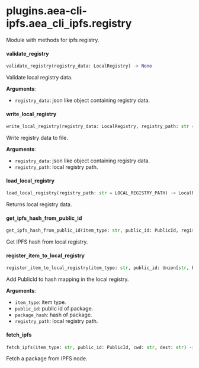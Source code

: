 <a name="plugins.aea-cli-ipfs.aea_cli_ipfs.registry"></a>
# plugins.aea-cli-ipfs.aea`_`cli`_`ipfs.registry

Module with methods for ipfs registry.

<a name="plugins.aea-cli-ipfs.aea_cli_ipfs.registry.validate_registry"></a>
#### validate`_`registry

```python
validate_registry(registry_data: LocalRegistry) -> None
```

Validate local registry data.

**Arguments**:

- `registry_data`: json like object containing registry data.

<a name="plugins.aea-cli-ipfs.aea_cli_ipfs.registry.write_local_registry"></a>
#### write`_`local`_`registry

```python
write_local_registry(registry_data: LocalRegistry, registry_path: str = LOCAL_REGISTRY_PATH) -> None
```

Write registry data to file.

**Arguments**:

- `registry_data`: json like object containing registry data.
- `registry_path`: local registry path.

<a name="plugins.aea-cli-ipfs.aea_cli_ipfs.registry.load_local_registry"></a>
#### load`_`local`_`registry

```python
load_local_registry(registry_path: str = LOCAL_REGISTRY_PATH) -> LocalRegistry
```

Returns local registry data.

<a name="plugins.aea-cli-ipfs.aea_cli_ipfs.registry.get_ipfs_hash_from_public_id"></a>
#### get`_`ipfs`_`hash`_`from`_`public`_`id

```python
get_ipfs_hash_from_public_id(item_type: str, public_id: PublicId, registry_path: str = LOCAL_REGISTRY_PATH) -> Optional[str]
```

Get IPFS hash from local registry.

<a name="plugins.aea-cli-ipfs.aea_cli_ipfs.registry.register_item_to_local_registry"></a>
#### register`_`item`_`to`_`local`_`registry

```python
register_item_to_local_registry(item_type: str, public_id: Union[str, PublicId], package_hash: str, registry_path: str = LOCAL_REGISTRY_PATH) -> None
```

Add PublicId to hash mapping in the local registry.

**Arguments**:

- `item_type`: item type.
- `public_id`: public id of package.
- `package_hash`: hash of package.
- `registry_path`: local registry path.

<a name="plugins.aea-cli-ipfs.aea_cli_ipfs.registry.fetch_ipfs"></a>
#### fetch`_`ipfs

```python
fetch_ipfs(item_type: str, public_id: PublicId, cwd: str, dest: str) -> Optional[Path]
```

Fetch a package from IPFS node.


